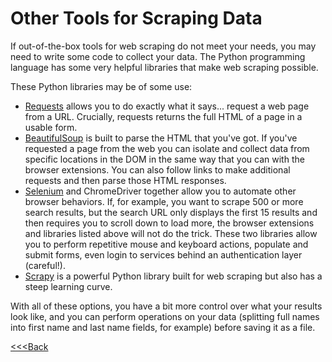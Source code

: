 # Other Tools for Scraping Data

If out-of-the-box tools for web scraping do not meet your needs, you may need to write some code to collect your data. The Python programming language has some very helpful libraries that make web scraping possible.

These Python libraries may be of some use: 
- [Requests](https://docs.python-requests.org/en/master/index.html) allows you to do exactly what it says... request a web page from a URL. Crucially, requests returns the full HTML of a page in a usable form.
- [BeautifulSoup](https://pypi.org/project/beautifulsoup4/) is built to parse the HTML that you've got. If you've requested a page from the web you can isolate and collect data from specific locations in the DOM in the same way that you can with the browser extensions. You can also follow links to make additional requests and then parse those HTML responses.
- [Selenium](https://selenium-python.readthedocs.io/) and ChromeDriver together allow you to automate other browser behaviors. If, for example, you want to scrape 500 or more search results, but the search URL only displays the first 15 results and then requires you to scroll down to load more, the browser extensions and libraries listed above will not do the trick. These two libraries allow you to perform repetitive mouse and keyboard actions, populate and submit forms, even login to services behind an authentication layer (careful!).
- [Scrapy](https://docs.scrapy.org/en/latest/index.html) is a powerful Python library built for web scraping but also has a steep learning curve. 

With all of these options, you have a bit more control over what your results look like, and you can perform operations on your data (splitting full names into first name and last name fields, for example) before saving it as a file.

[<<<Back](04-scraper.md)
